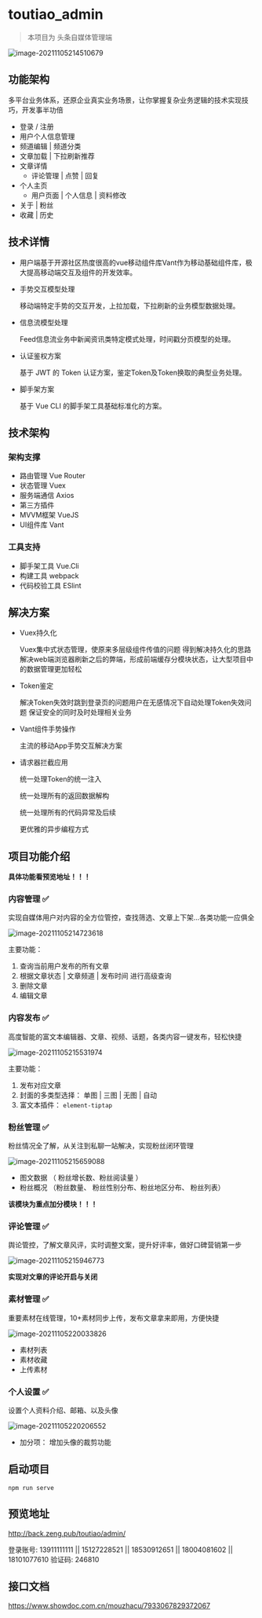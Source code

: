 # toutiao_admin
> 本项目为 头条自媒体管理端

![image-20211105214510679](doc/assets/image-20211105214510679.png)

## 功能架构

多平台业务体系，还原企业真实业务场景，让你掌握复杂业务逻辑的技术实现技巧，开发事半功倍

+ 登录 / 注册
+ 用户个人信息管理
+ 频道编辑 | 频道分类
+ 文章加载 | 下拉刷新推荐
+ 文章详情
  + 评论管理 | 点赞 | 回复
+ 个人主页
  + 用户页面 | 个人信息 | 资料修改
+ 关于 | 粉丝
+ 收藏 | 历史

## 技术详情

+ 用户端基于开源社区热度很高的vue移动组件库Vant作为移动基础组件库，极大提高移动端交互及组件的开发效率。

+ 手势交互模型处理

  移动端特定手势的交互开发，上拉加载，下拉刷新的业务模型数据处理。

+ 信息流模型处理

  Feed信息流业务中新闻资讯类特定模式处理，时间戳分页模型的处理。

+ 认证鉴权方案

  基于 JWT 的 Token 认证方案，鉴定Token及Token换取的典型业务处理。

+ 脚手架方案

  基于 Vue CLI 的脚手架工具基础标准化的方案。



## 技术架构

### 架构支撑

+ 路由管理 Vue Router
+ 状态管理 Vuex
+ 服务端通信 Axios
+ 第三方插件
+ MVVM框架 VueJS
+ UI组件库 Vant



### 工具支持

+ 脚手架工具 Vue.Cli
+ 构建工具 webpack
+ 代码校验工具 ESlint



## 解决方案

+ Vuex持久化

  Vuex集中式状态管理，使原来多层级组件传值的问题 得到解决持久化的思路解决web端浏览器刷新之后的弊端，形成前端缓存分模块状态，让大型项目中的数据管理更加轻松

+ Token鉴定

  解决Token失效时跳到登录页的问题用户在无感情况下自动处理Token失效问题 保证安全的同时及时处理相关业务

+ Vant组件手势操作

  主流的移动App手势交互解决方案

+ 请求器拦截应用

  统一处理Token的统一注入

  统一处理所有的返回数据解构

  统一处理所有的代码异常及后续

  更优雅的异步编程方式



## **项目功能介绍**

**具体功能看预览地址！！！**

### **内容管理**  ✅

 实现自媒体用户对内容的全方位管控，查找筛选、文章上下架...各类功能一应俱全

![image-20211105214723618](doc/assets/image-20211105214723618.png)

主要功能：

1. 查询当前用户发布的所有文章
2. 根据文章状态  |  文章频道 |  发布时间  进行高级查询
3. 删除文章
4. 编辑文章



### 内容发布 ✅

高度智能的富文本编辑器、文章、视频、话题，各类内容一键发布，轻松快捷

![image-20211105215531974](doc/assets/image-20211105215531974.png)

主要功能：

1. 发布对应文章
2. 封面的多类型选择： 单图 | 三图 | 无图 | 自动
3. 富文本插件： `element-tiptap`





### **粉丝管理** ✅

粉丝情况全了解，从关注到私聊一站解决，实现粉丝闭环管理

![image-20211105215659088](doc/assets/image-20211105215659088.png)

+ 图文数据 （ 粉丝增长数、粉丝阅读量  ）
+ 粉丝概况 （粉丝数量、 粉丝性别分布、粉丝地区分布、 粉丝列表）

**该模块为重点加分模块！！！**



### **评论管理** ✅

舆论管控，了解文章风评，实时调整文案，提升好评率，做好口碑营销第一步

![image-20211105215946773](doc/assets/image-20211105215946773.png)

**实现对文章的评论开启与关闭**



### **素材管理** ✅

重要素材在线管理，10+素材同步上传，发布文章拿来即用，方便快捷

![image-20211105220033826](doc/assets/image-20211105220033826.png)

+ 素材列表
+ 素材收藏
+ 上传素材



### **个人设置**  ✅

设置个人资料介绍、邮箱、以及头像

![image-20211105220206552](doc/assets/image-20211105220206552.png)

+ 加分项： 增加头像的裁剪功能



## 启动项目 
``` npm run serve ```



## 预览地址

http://back.zeng.pub/toutiao/admin/



登录账号: 13911111111 || 15127228521 || 18530912651 || 18004081602 || 18101077610
验证码: 246810


## 接口文档

https://www.showdoc.com.cn/mouzhacu/7933067829372067